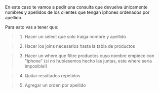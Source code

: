 En este caso te vamos a pedir una consulta que devuelva únicamente nombres y apellidos de los clientes que tengan iphones ordenados por apellido.

Para esto vas a tener que:

> 1. Hacer un select que solo traiga nombre y apellido

> 2. Hacer los joins necesarios hasta la tabla de productos

> 3. Hacer un where que filtre productos cuyo nombre empiece con "iphone" (si no hubiesemos hecho las juntas, este where sería imposible!)

> 4. Quitar resultados repetidos

> 5. Agregar un orden por apellido